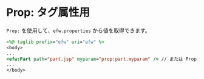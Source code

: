 # Prop: タグ属性用

`Prop:` を使用して、`efw.properties` から値を取得できます。

```jsp
<%@ taglib prefix="efw" uri="efw" %>
<body>
...
<efw:Part path="part.jsp" myparam="prop:part.myparam" /> // または Prop:part.myparam, PROP:part.myparam
...
</body>
```
